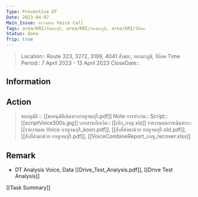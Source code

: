 ```yaml
---
Type: Preventive DT
Date: 2023-04-07
Main_Issue: ตรวจสอบ Voice Call
Tags: area/KRI/สังขละบุรี, area/KRI/ทองผาภูมิ, area/KRI/ปิล๊อค
Status: done
Trip: true
---
```


>
>Location::  Route 323, 3272, 3199, 4041 สังขละ, ทองผาภูมิ, ปิล๊อค
>Time Period::   7 April 2023 - 13 April 2023
>CloseDate::  


## Information


## Action
>ขออนุมัติ :: [[ขออนุมัติเดินทางกาญจนบุรี.pdf]]
>Note การทำงาน::
>Script::  [[scriptVoice300s.jpg]]
>เอกสารเบิกเงิน::  [[เบิก_กาญ.xls]]
>รายงานผลการเดินทาง:: [[รายงานผล Voice กาญจนบุรี_koon.pdf]],   [[สิ่งที่ส่งมาด้วย กาญจนบุรี old.pdf]],  [[สิ่งที่ส่งมาด้วย กาญจนบุรี.pdf]],       [[VoiceCombineReport_กาญ_recover.xlsx]]
## Remark
- DT Analysis  Voice, Data [[Drive_Test_Analysis.pdf]],     [[Drive Test Analysis]]




[[Task Summary]]




